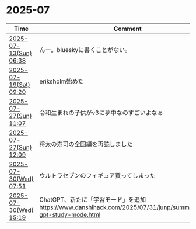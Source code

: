 # 2025-07

| Time | Comment |
| ----- | ------- |
| [2025-07-13(Sun) 06:38](https://bsky.app/profile/tokuhirom.bsky.social/post/3lttba6wnzk2n) | んー。blueskyに書くことがない。 |
| [2025-07-19(Sat) 09:20](https://bsky.app/profile/tokuhirom.bsky.social/post/3lucn2cz7ws2b) | eriksholm始めた |
| [2025-07-27(Sun) 11:07](https://bsky.app/profile/tokuhirom.bsky.social/post/3luwwrkmx2c23) | 令和生まれの子供がv3に夢中なのすごいよなぁ |
| [2025-07-27(Sun) 12:09](https://bsky.app/profile/tokuhirom.bsky.social/post/3lux27lmkb223) | 将太の寿司の全国編を再読しました |
| [2025-07-30(Wed) 07:51](https://bsky.app/profile/tokuhirom.bsky.social/post/3lv656qghgs26) | ウルトラセブンのフィギュア買ってしまった |
| [2025-07-30(Wed) 15:19](https://bsky.app/profile/tokuhirom.bsky.social/post/3lv6wbcx3tc2d) | ChatGPT、新たに「学習モード」を追加 https://www.danshihack.com/2025/07/31/junp/summary/chat-gpt-study-mode.html |
